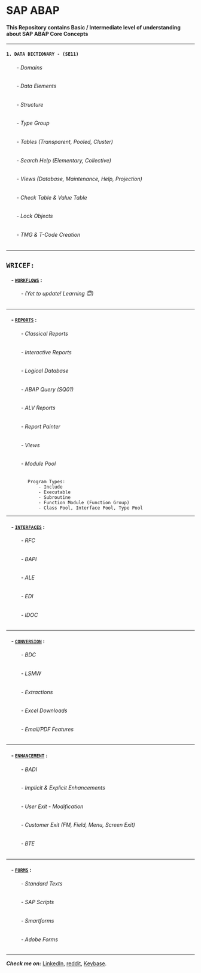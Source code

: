 # SAP ABAP

#### This Repository contains Basic / Intermediate level of understanding about SAP ABAP Core Concepts

---

#### `1. DATA DICTIONARY - (SE11)`
###### &nbsp;&nbsp;&nbsp;&nbsp;&nbsp;&nbsp; - Domains
###### &nbsp;&nbsp;&nbsp;&nbsp;&nbsp;&nbsp; - Data Elements
###### &nbsp;&nbsp;&nbsp;&nbsp;&nbsp;&nbsp; - Structure
###### &nbsp;&nbsp;&nbsp;&nbsp;&nbsp;&nbsp; - Type Group
###### &nbsp;&nbsp;&nbsp;&nbsp;&nbsp;&nbsp; - Tables (Transparent, Pooled, Cluster)
###### &nbsp;&nbsp;&nbsp;&nbsp;&nbsp;&nbsp; - Search Help (Elementary, Collective)
###### &nbsp;&nbsp;&nbsp;&nbsp;&nbsp;&nbsp; - Views (Database, Maintenance, Help, Projection)
###### &nbsp;&nbsp;&nbsp;&nbsp;&nbsp;&nbsp; - Check Table & Value Table
###### &nbsp;&nbsp;&nbsp;&nbsp;&nbsp;&nbsp; - Lock Objects
###### &nbsp;&nbsp;&nbsp;&nbsp;&nbsp;&nbsp; - TMG & T-Code Creation

---

## `WRICEF:`
    
#### &nbsp;&nbsp;&nbsp; - [`WORKFLOWS`](https://github.com/Shanmuga-raj/SAP-ABAP/blob/master/WRICEF/WorkFlow.txt) :
###### &nbsp;&nbsp;&nbsp;&nbsp;&nbsp;&nbsp;&nbsp;&nbsp;&nbsp; - (Yet to update! Learning 😇)

---

#### &nbsp;&nbsp;&nbsp; - [`REPORTS`](https://github.com/Shanmuga-raj/SAP-ABAP/blob/master/WRICEF/Reports.txt) :
###### &nbsp;&nbsp;&nbsp;&nbsp;&nbsp;&nbsp;&nbsp;&nbsp;&nbsp; - Classical Reports
###### &nbsp;&nbsp;&nbsp;&nbsp;&nbsp;&nbsp;&nbsp;&nbsp;&nbsp; - Interactive Reports 
###### &nbsp;&nbsp;&nbsp;&nbsp;&nbsp;&nbsp;&nbsp;&nbsp;&nbsp; - Logical Database
###### &nbsp;&nbsp;&nbsp;&nbsp;&nbsp;&nbsp;&nbsp;&nbsp;&nbsp; - ABAP Query (SQ01)
###### &nbsp;&nbsp;&nbsp;&nbsp;&nbsp;&nbsp;&nbsp;&nbsp;&nbsp; - ALV Reports
###### &nbsp;&nbsp;&nbsp;&nbsp;&nbsp;&nbsp;&nbsp;&nbsp;&nbsp; - Report Painter
###### &nbsp;&nbsp;&nbsp;&nbsp;&nbsp;&nbsp;&nbsp;&nbsp;&nbsp; - Views
###### &nbsp;&nbsp;&nbsp;&nbsp;&nbsp;&nbsp;&nbsp;&nbsp;&nbsp; - Module Pool

```
        Program Types:
            - Include
            - Executable
            - Subroutine
            - Function Module (Function Group)
            - Class Pool, Interface Pool, Type Pool
```

---

#### &nbsp;&nbsp;&nbsp; - [`INTERFACES`](https://github.com/Shanmuga-raj/SAP-ABAP/blob/master/WRICEF/Interfaces.txt) :
###### &nbsp;&nbsp;&nbsp;&nbsp;&nbsp;&nbsp;&nbsp;&nbsp;&nbsp; - RFC
###### &nbsp;&nbsp;&nbsp;&nbsp;&nbsp;&nbsp;&nbsp;&nbsp;&nbsp; - BAPI
###### &nbsp;&nbsp;&nbsp;&nbsp;&nbsp;&nbsp;&nbsp;&nbsp;&nbsp; - ALE
###### &nbsp;&nbsp;&nbsp;&nbsp;&nbsp;&nbsp;&nbsp;&nbsp;&nbsp; - EDI
###### &nbsp;&nbsp;&nbsp;&nbsp;&nbsp;&nbsp;&nbsp;&nbsp;&nbsp; - IDOC

---

#### &nbsp;&nbsp;&nbsp; - [`CONVERSION`](https://github.com/Shanmuga-raj/SAP-ABAP/blob/master/WRICEF/Conversions.txt) :
###### &nbsp;&nbsp;&nbsp;&nbsp;&nbsp;&nbsp;&nbsp;&nbsp;&nbsp; - BDC
###### &nbsp;&nbsp;&nbsp;&nbsp;&nbsp;&nbsp;&nbsp;&nbsp;&nbsp; - LSMW
###### &nbsp;&nbsp;&nbsp;&nbsp;&nbsp;&nbsp;&nbsp;&nbsp;&nbsp; - Extractions
###### &nbsp;&nbsp;&nbsp;&nbsp;&nbsp;&nbsp;&nbsp;&nbsp;&nbsp; - Excel Downloads
###### &nbsp;&nbsp;&nbsp;&nbsp;&nbsp;&nbsp;&nbsp;&nbsp;&nbsp; - Email/PDF Features

---

#### &nbsp;&nbsp;&nbsp; - [`ENHANCEMENT`](https://github.com/Shanmuga-raj/SAP-ABAP/blob/master/WRICEF/Enhancement.txt) :
###### &nbsp;&nbsp;&nbsp;&nbsp;&nbsp;&nbsp;&nbsp;&nbsp;&nbsp; - BADI
###### &nbsp;&nbsp;&nbsp;&nbsp;&nbsp;&nbsp;&nbsp;&nbsp;&nbsp; - Implicit & Explicit Enhancements
###### &nbsp;&nbsp;&nbsp;&nbsp;&nbsp;&nbsp;&nbsp;&nbsp;&nbsp; - User Exit - Modification
###### &nbsp;&nbsp;&nbsp;&nbsp;&nbsp;&nbsp;&nbsp;&nbsp;&nbsp; - Customer Exit (FM, Field, Menu, Screen Exit)
###### &nbsp;&nbsp;&nbsp;&nbsp;&nbsp;&nbsp;&nbsp;&nbsp;&nbsp; - BTE

---

#### &nbsp;&nbsp;&nbsp; - [`FORMS`](https://github.com/Shanmuga-raj/SAP-ABAP/blob/master/WRICEF/Forms.txt) :
###### &nbsp;&nbsp;&nbsp;&nbsp;&nbsp;&nbsp;&nbsp;&nbsp;&nbsp; - Standard Texts
###### &nbsp;&nbsp;&nbsp;&nbsp;&nbsp;&nbsp;&nbsp;&nbsp;&nbsp; - SAP Scripts
###### &nbsp;&nbsp;&nbsp;&nbsp;&nbsp;&nbsp;&nbsp;&nbsp;&nbsp; - Smartforms
###### &nbsp;&nbsp;&nbsp;&nbsp;&nbsp;&nbsp;&nbsp;&nbsp;&nbsp; - Adobe Forms

---

***Check me on:*** [LinkedIn](https://www.linkedin.com/in/its-shanmugaraj/), [reddit](https://www.reddit.com/user/Shanmuga-raj), [Keybase](https://keybase.io/shanmugaraj).
